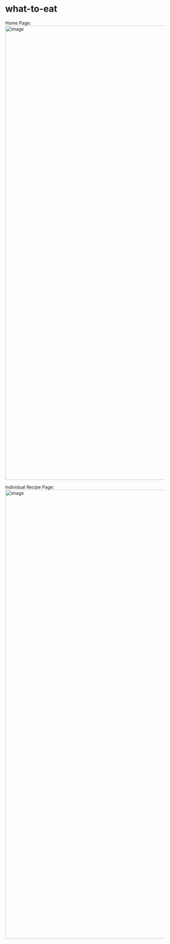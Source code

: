 # what-to-eat

Home Page:
<img width="1429" alt="image" src="https://github.com/jawes123/what-to-eat/assets/79814169/81d516e7-2afb-4999-b9c5-dc2b711ecb13">

Individual Recipe Page:
<img width="1412" alt="image" src="https://github.com/jawes123/what-to-eat/assets/79814169/b85822c2-b7d5-4793-b71c-95572f51a951">

